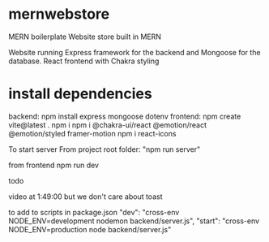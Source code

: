 # mernwebstore
MERN boilerplate
Website store built in MERN

Website running Express framework for the backend and Mongoose for the database.
React frontend with Chakra styling

# install dependencies
backend: npm install express mongoose dotenv
frontend: npm create vite@latest .
npm i
npm i @chakra-ui/react @emotion/react @emotion/styled framer-motion
npm i react-icons


To start server
From project root folder: "npm run server"

from frontend npm run dev


todo


video at 1:49:00 but we don't care about toast


to add to scripts in package.json
    "dev": "cross-env NODE_ENV=development nodemon backend/server.js",
    "start": "cross-env NODE_ENV=production node backend/server.js"